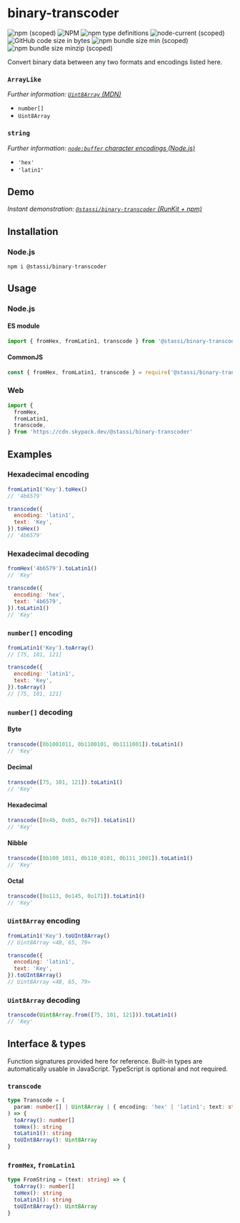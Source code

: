 # binary-transcoder

![npm (scoped)](https://img.shields.io/npm/v/@stassi/binary-transcoder)
![NPM](https://img.shields.io/npm/l/@stassi/binary-transcoder)
![npm type definitions](https://img.shields.io/npm/types/@stassi/binary-transcoder)
![node-current (scoped)](https://img.shields.io/node/v/@stassi/binary-transcoder)
![GitHub code size in bytes](https://img.shields.io/github/languages/code-size/stassi/binary-transcoder)
![npm bundle size min (scoped)](https://img.shields.io/bundlephobia/min/@stassi/binary-transcoder)
![npm bundle size minzip (scoped)](https://img.shields.io/bundlephobia/minzip/@stassi/binary-transcoder)

Convert binary data between any two formats and encodings listed here.

### `ArrayLike`

_Further information: [`Uint8Array` (MDN)](https://developer.mozilla.org/en-US/docs/Web/JavaScript/Reference/Global_Objects/Uint8Array)_

- `number[]`
- `Uint8Array`

### `string`

_Further information: [`node:buffer` character encodings (Node.js)](https://nodejs.org/docs/latest-v19.x/api/buffer.html#buffers-and-character-encodings)_

- `'hex'`
- `'latin1'`

## Demo

_Instant demonstration: [`@stassi/binary-transcoder` (RunKit + npm)](https://npm.runkit.com/%40stassi%2Fbinary-transcoder)_

## Installation

### Node.js

```shell
npm i @stassi/binary-transcoder
```

## Usage

### Node.js

#### ES module

```javascript
import { fromHex, fromLatin1, transcode } from '@stassi/binary-transcoder'
```

#### CommonJS

```javascript
const { fromHex, fromLatin1, transcode } = require('@stassi/binary-transcoder')
```

### Web

```javascript
import {
  fromHex,
  fromLatin1,
  transcode,
} from 'https://cdn.skypack.dev/@stassi/binary-transcoder'
```

## Examples

### Hexadecimal encoding

```javascript
fromLatin1('Key').toHex()
// '4b6579'
```

```javascript
transcode({
  encoding: 'latin1',
  text: 'Key',
}).toHex()
// '4b6579'
```

### Hexadecimal decoding

```javascript
fromHex('4b6579').toLatin1()
// 'Key'
```

```javascript
transcode({
  encoding: 'hex',
  text: '4b6579',
}).toLatin1()
// 'Key'
```

### `number[]` encoding

```javascript
fromLatin1('Key').toArray()
// [75, 101, 121]
```

```javascript
transcode({
  encoding: 'latin1',
  text: 'Key',
}).toArray()
// [75, 101, 121]
```

### `number[]` decoding

#### Byte

```javascript
transcode([0b1001011, 0b1100101, 0b1111001]).toLatin1()
// 'Key'
```

#### Decimal

```javascript
transcode([75, 101, 121]).toLatin1()
// 'Key'
```

#### Hexadecimal

```javascript
transcode([0x4b, 0x65, 0x79]).toLatin1()
// 'Key'
```

#### Nibble

```javascript
transcode([0b100_1011, 0b110_0101, 0b111_1001]).toLatin1()
// 'Key'
```

#### Octal

```javascript
transcode([0o113, 0o145, 0o171]).toLatin1()
// 'Key'
```

### `Uint8Array` encoding

```javascript
fromLatin1('Key').toUInt8Array()
// Uint8Array <4B, 65, 79>
```

```javascript
transcode({
  encoding: 'latin1',
  text: 'Key',
}).toUInt8Array()
// Uint8Array <4B, 65, 79>
```

### `Uint8Array` decoding

```javascript
transcode(Uint8Array.from([75, 101, 121])).toLatin1()
// 'Key'
```

## Interface & types

Function signatures provided here for reference. Built-in types are automatically usable in JavaScript. TypeScript is optional and not required.

### `transcode`

```typescript
type Transcode = (
  param: number[] | Uint8Array | { encoding: 'hex' | 'latin1'; text: string }
) => {
  toArray(): number[]
  toHex(): string
  toLatin1(): string
  toUInt8Array(): Uint8Array
}
```

### `fromHex`, `fromLatin1`

```typescript
type FromString = (text: string) => {
  toArray(): number[]
  toHex(): string
  toLatin1(): string
  toUInt8Array(): Uint8Array
}
```
